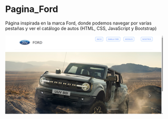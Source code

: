 # Pagina_Ford
Página inspirada en la marca Ford, donde podemos navegar por varías pestañas y ver el catálogo de autos (HTML, CSS, JavaScript y Bootstrap)

![](/Cap/Cap1.png)

